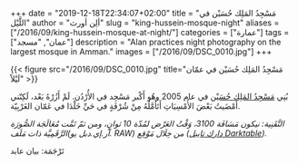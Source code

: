 +++
date = "2019-12-18T22:34:07+02:00"
title = "مَسْجِدُ المَلِك حُسَيْن في اللَّيْل"
author = "ألِن أورث"
slug = "king-hussein-mosque-night"
aliases = ["/2016/09/king-hussein-mosque-at-night/"]
categories = ["عمارة"]
tags = ["عمان", "مسجد"]
description = "Alan practices night photography on the largest mosque in Amman."
images = ["/2016/09/DSC_0010.jpg"]
+++

{{< figure src="/2016/09/DSC_0010.jpg" title="مَسْجِدُ المَلِك حُسَيْن في عمّان لَيْلاً" >}}

بُنِي [مَسْجِدُ المَلِك حُسَيْن](https://ar.wikipedia.org/wiki/%D9%85%D8%B3%D8%AC%D8%AF_%D8%A7%D9%84%D9%85%D9%84%D9%83_%D8%A7%D9%84%D8%AD%D8%B3%D9%8A%D9%86) في عام 2005 وهُو أَكْبر مَسْجِد في الأُرْدُن. لَمْ أَزُرْهُ بَعْد، لَكِنّني أَمْضَيتُ بَعْضَ الأُمْسِيَاتِ أَتَأَمَّلُهُ مِنْ شُرْفَةٍ في حَيِّ خَلْدَا في عَمّان الغَرْبِيّة.

<!--more-->

*التَّقَنِية: نيكون مَسَافَة 3100، وَقْتُ العَرْض لمُدّة 10 ثوانٍ، ومن ثمّ تَمَّت مُعَالَجَة الصُّورَة الرَّقَمِيَّة ذات مَلَف(آر.إي.دبل يو. RAW) من خِلَال مَوْقِع ([دارك تايبل Darktable](https://www.darktable.org/)).*

تَرْجَمَة: بيان عابد
